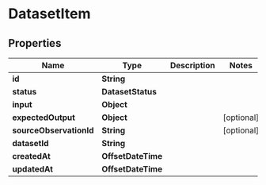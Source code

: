 

# DatasetItem


## Properties

| Name | Type | Description | Notes |
|------------ | ------------- | ------------- | -------------|
|**id** | **String** |  |  |
|**status** | **DatasetStatus** |  |  |
|**input** | **Object** |  |  |
|**expectedOutput** | **Object** |  |  [optional] |
|**sourceObservationId** | **String** |  |  [optional] |
|**datasetId** | **String** |  |  |
|**createdAt** | **OffsetDateTime** |  |  |
|**updatedAt** | **OffsetDateTime** |  |  |



